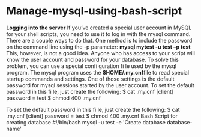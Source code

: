# Manage-mysql-using-bash-script
**Logging into the server**
If you’ve created a special user account in MySQL for your shell scripts, you need to use it
to log in with the mysql command. There are a couple ways to do that. One method is to
include the password on the command line using the -p parameter:
**mysql mytest -u test –p test**
This, however, is not a good idea. Anyone who has access to your script will know the user
account and password for your database.
To solve this problem, you can use a special confi guration fi le used by the mysql program.
The mysql program uses the **$HOME/.my.cnf**file to read special startup commands and
settings. One of those settings is the default password for mysql sessions started by the
user account.
To set the default password in this fi le, just create the following:
$ cat .my.cnf
[client]
password = test
$ chmod 400 .my.cnf

To set the default password in this fi le, just create the following:
$ cat .my.cnf
[client]
password = test
$ chmod 400 .my.cnf
Bash Script for creating database
#!/bin/bash
mysql -u test -e 'Create database database-name'
